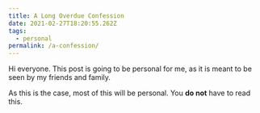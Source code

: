 ```yaml
---
title: A Long Overdue Confession
date: 2021-02-27T18:20:55.262Z
tags:
  - personal
permalink: /a-confession/
---
```

Hi everyone. This post is going to be personal for me, as it is meant to be seen by my friends and family.

As this is the case, most of this will be personal. You **do not** have to read this.